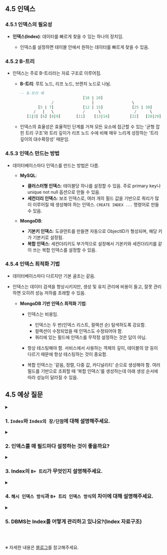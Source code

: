 ## 4.5 인덱스

### 4.5.1 인덱스의 필요성
- **인덱스(Index)**: 데이터를 빠르게 찾을 수 있는 하나의 장치임.

    - 인덱스를 설정하면 테이블 안에서 원하는 데이터를 빠르게 찾을 수 있음.

### 4.5.2 B-트리
- 인덱스는 주로 B-트리라는 자료 구조로 이루어짐.

    - **B-트리**: 루트 노드, 리프 노드, 브랜치 노드로 나뉨.

      ```sql
      -- B-트리 예
                                  [10 | 20]                             --(루트 노드)
                    /                 |                 \
              [5 | 7]             [12 | 15]             [25 | 30]       --(브랜치 노드)
            /   |   \             /      \               /      \
         [1|3] [6] [8|9]       [11]    [13|14]         [22]   [28|29]   --(리프 노드)
      ```
    - 인덱스의 효율성은 효율적인 단계를 거쳐 모든 요소에 접근할 수 있는 '균형 잡힌 트리 구조'와 트리 깊이가 리프 노드 수에 비해 매우 느리게 성장하는 '트리 깊이의 대수확장성' 때문임.

### 4.5.3 인덱스 만드는 방법
- 데이터베이스마다 인덱스를 만드는 방법은 다름.

    - **MySQL**:

        - **클러스터형 인덱스**: 테이블당 하나를 설정할 수 있음. 주로 primary key나 unique not null 옵션으로 만들 수 있음.
        - **세컨더리 인덱스**: 보조 인덱스로, 여러 개의 필드 값을 기반으로 쿼리가 많이 이루어질 때 생성해야 하는 인덱스. `CREATE INDEX ...` 명령어로 만들 수 있음.

    - **MongoDB**:

        - **기본키 인덱스**: 도큐먼트를 만들면 자동으로 ObjectID가 형성되며, 해당 키가 기본키로 설정됨.
        - **복합 인덱스**: 세컨더리키도 부가적으로 설정해서 기본키와 세컨더리키를 같이 쓰는 복합 인덱스를 설정할 수 있음.

### 4.5.4 인덱스 최적화 기법
- 데이터베이스마다 다르지만 기본 골조는 같음.
- 인덱스는 데이터 검색을 향상시키지만, 생성 및 유지 관리에 비용이 들고, 잘못 관리하면 오히려 성능 저하를 초래할 수 있음.

    - **MongoDB 기반 인덱스 최적화 기법**:

        - 인덱스는 비용임.

            - 인덱스는 두 번(인덱스 리스트, 컬렉션 순) 탐색하도록 강요함.
            - 컬렉션이 수정되었을 때 인덱스도 수정되어야 함.
            - 쿼리에 있는 필드에 인덱스를 무작정 설정하는 것은 답이 아님.

        - 항상 테스팅해야 함. 서비스에서 사용하는 객체의 깊이, 테이블의 양 등이 다르기 때문에 항상 테스팅하는 것이 중요함.

        - 복합 인덱스는 '같음, 정렬, 다중 값, 카디널리티' 순으로 생성해야 함. 여러 필드를 기반으로 조회할 때 '복합 인덱스'를 생성하는데 아래 생성 순서에 따라 성능이 달라질 수 있음.

## 4.5 예상 질문

<details>
<summary>

### 1. `Index`와 `Index의 장/단점`에 대해 설명해주세요.

</summary>

```
인덱스는 데이터베이스의 검색 성능을 향상시키기 위해 사용되는 자료 구조입니다.
대부분 B-트리 구조로 구현되어 테이블 내 데이터를 효율적으로 탐색할 수 있습니다.
인덱스의 주요 장점은 검색 성능의 향상입니다.
그러나 인덱스를 생성하고 유지하기 위해서는 추가적인 저장 공간이 필요하고,
데이터 삽입, 수정, 삭제 작업 시 인덱스를 재구성해야 하기 때문에 성능 저하가 발생할 수 있습니다.
따라서 인덱스는 검색 빈도가 높고 데이터의 변동성이 낮은 필드에 적용하는 것이 효과적입니다.
```

</details>

<details>
<summary>

### 2. 인덱스를 매 필드마다 설정하는 것이 좋을까요?

</summary>

```
모든 필드에 인덱스를 설정하는 것은 비효율적입니다.
인덱스는 데이터를 빠르게 검색하는 데 유용하지만,
데이터 삽입, 삭제, 수정 작업 시 인덱스 역시 업데이트해야 하므로 성능 저하를 일으킬 수 있습니다.
또한, 인덱스는 추가적인 디스크 공간을 차지합니다.
따라서 자주 검색되고, 검색 성능의 향상이 필요한 필드에 대해서만 제한적으로 생성하는 것이 바람직합니다.
```

</details>

<details>
<summary>

### 3. Index의 `B+ 트리`가 무엇인지 설명해주세요.

</summary>

```
B+ 트리는 B-트리의 확장된 형태로, 데이터베이스 인덱스에 널리 사용되는 자료 구조입니다.
B+ 트리는 모든 데이터가 리프 노드에만 저장되며, 내부 노드는 키를 가리키는 데 사용됩니다.
이 구조는 검색, 삽입, 삭제 작업을 균일하게 처리할 수 있도록 돕고,
리프 노드들은 링크드 리스트로 연결되어 범위 검색이나 순차 접근을 최적화합니다.
B+ 트리의 균형 잡힌 트리 구조로 인해 각 노드의 데이터는 상대적으로 균등하게 분포되며, 대규모 데이터 처리에 효과적입니다.
```

</details>

<details>
<summary>

### 4. `해시 인덱스 방식`과 `B+ 트리 인덱스 방식`의 차이에 대해 설명해주세요.

</summary>

```
해시 인덱스 방식은 키 값을 해싱 알고리즘을 통해 인덱스 키를 생성하고, 이를 사용하여 데이터에 빠르게 접근합니다.
이 방식은 주로 등가 검색(특정 값에 대한 검색)에 유용하지만, 범위 검색이나 순차 접근에는 적합하지 않습니다.
반면, B+ 트리 인덱스 방식은 키와 포인터가 트리 구조를 이루고 있어 등가 검색과 범위 검색 모두에 효율적입니다.
또한, B+ 트리는 리프 노드가 연결 리스트로 연결되어 있어 순차 접근에도 유리합니다.
```

</details>

<details>
<summary>

### 5. DBMS는 Index를 어떻게 관리하고 있나요?(Index 자료구조)

</summary>

```
DBMS는 인덱스를 효율적으로 관리하기 위해 B-트리와 같은 균형 잡힌 트리 구조를 사용합니다.
인덱스는 데이터의 삽입, 삭제, 업데이트 시 동적으로 조정되며, 이러한 변경은 트리의 균형을 유지하기 위해 자동으로 재구성됩니다.
인덱스 관리는 데이터베이스의 성능과 직결되므로, DBMS는 인덱스의 최적화와 효율적인 데이터 접근을 보장하기 위해 내부적으로 다양한 알고리즘과 기법을 적용합니다.
예를 들어, 클러스터형 인덱스는 데이터와 함께 저장되어 빠른 접근을 가능하게 하고, 세컨더리 인덱스는 보조적인 데이터 접근 경로를 제공합니다.
```

</details>

&nbsp;

※ 자세한 내용은 [블로그](https://mandusitstudy.tistory.com/315)를 참고해주세요.
